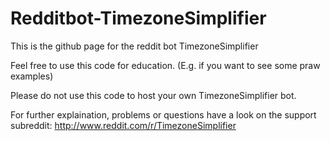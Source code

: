Redditbot-TimezoneSimplifier
============================

This is the github page for the reddit bot TimezoneSimplifier

Feel free to use this code for education. (E.g. if you want to see some praw examples)

Please do not use this code to host your own TimezoneSimplifier bot.

For further explaination, problems or questions have a look on the support subreddit: http://www.reddit.com/r/TimezoneSimplifier
